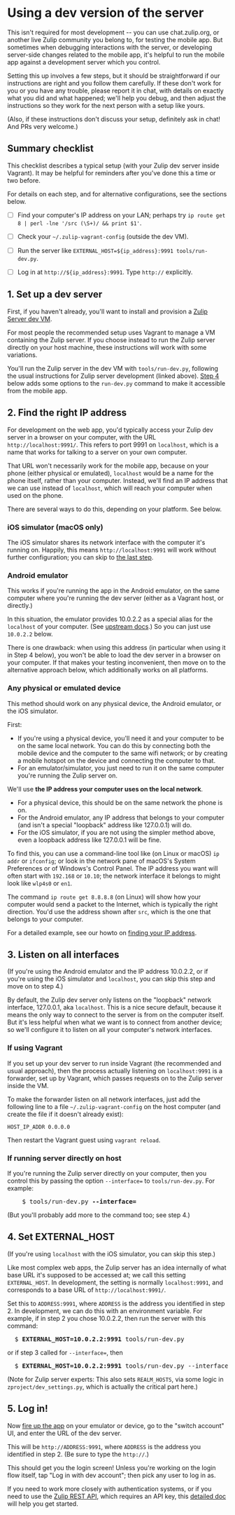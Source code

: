 # Using a dev version of the server

This isn't required for most development -- you can use chat.zulip.org,
or another live Zulip community you belong to, for testing the mobile app.
But sometimes when debugging interactions with the server, or developing
server-side changes related to the mobile app, it's helpful to run the
mobile app against a development server which you control.

Setting this up involves a few steps, but it should be straightforward if
our instructions are right and you follow them carefully.  If these don't
work for you or you have any trouble, please report it in chat, with details
on exactly what you did and what happened; we'll help you debug, and then
adjust the instructions so they work for the next person with a setup like
yours.

(Also, if these instructions don't discuss your setup, definitely ask in
chat!  And PRs very welcome.)


## Summary checklist

This checklist describes a typical setup (with your Zulip dev server
inside Vagrant).  It may be helpful for reminders after you've done
this a time or two before.

For details on each step, and for alternative configurations, see the
sections below.

- [ ] Find your computer's IP address on your LAN; perhaps try
      `ip route get 8 | perl -lne '/src (\S+)/ && print $1'`.
- [ ] Check your `~/.zulip-vagrant-config` (outside the dev VM).
- [ ] Run the server like `EXTERNAL_HOST=${ip_address}:9991 tools/run-dev.py`.
- [ ] Log in at `http://${ip_address}:9991`.  Type `http://` explicitly.


## 1. Set up a dev server

First, if you haven't already, you'll want to install and provision a
[Zulip Server dev VM](https://zulip.readthedocs.io/en/latest/development/overview.html).

For most people the recommended setup uses Vagrant to manage a VM containing
the Zulip server.  If you choose instead to run the Zulip server directly on
your host machine, these instructions will work with some variations.

You'll run the Zulip server in the dev VM with `tools/run-dev.py`, following
the usual instructions for Zulip server development (linked above).  [Step
4](#4-set-external_host) below adds some options to the `run-dev.py` command
to make it accessible from the mobile app.


## 2. Find the right IP address

For development on the web app, you'd typically access your Zulip dev server
in a browser on your computer, with the URL `http://localhost:9991/`.  This
refers to port 9991 on `localhost`, which is a name that works for talking
to a server on your own computer.

That URL won't necessarily work for the mobile app, because on your phone
(either physical or emulated), `localhost` would be a name for the phone
itself, rather than your computer.  Instead, we'll find an IP address that we
can use instead of `localhost`, which will reach your computer when used on
the phone.

There are several ways to do this, depending on your platform.  See below.

### iOS simulator (macOS only)

The iOS simulator shares its network interface with the computer it's running
on.  Happily, this means `http://localhost:9991` will work without further
configuration; you can skip to [the last step](#last-step).

### Android emulator

This works if you're running the app in the Android emulator, on the same
computer where you're running the dev server (either as a Vagrant host, or
directly.)

In this situation, the emulator provides 10.0.2.2 as a special alias for the
`localhost` of your computer.  (See [upstream docs][android-emulator-net].)
So you can just use `10.0.2.2` below.

There is one drawback: when using this address (in particular when using it
in Step 4 below), you won't be able to load the dev server in a browser on
your computer.  If that makes your testing inconvenient, then move on to the
alternative approach below, which additionally works on all platforms.

[android-emulator-net]: https://developer.android.com/studio/run/emulator-networking

### Any physical or emulated device

This method should work on any physical device, the Android emulator,
or the iOS simulator.

First:
* If you're using a physical device, you'll need it and your computer to be
  on the same local network.  You can do this by connecting both the mobile device
  and the computer to the same wifi network; or by creating a mobile hotspot
  on the device and connecting the computer to that.
* For an emulator/simulator, you just need to run it on the same computer
  you're running the Zulip server on.

We'll use **the IP address your computer uses on the local network**.
  * For a physical device, this should be on the same network the phone is on.
  * For the Android emulator, any IP address that belongs to your
    computer (and isn't a special "loopback" address like 127.0.0.1)
    will do.
  * For the iOS simulator, if you are not using the simpler method above,
    even a loopback address like 127.0.0.1 will be fine.

To find this, you can use a command-line tool like (on Linux or macOS)
`ip addr` or `ifconfig`; or look in the network pane of macOS's System
Preferences or of Windows's Control Panel.  The IP address you want
will often start with `192.168` or `10.10`; the network interface it
belongs to might look like `wlp4s0` or `en1`.

The command `ip route get 8.8.8.8` (on Linux) will show how your
computer would send a packet to the Internet, which is typically the
right direction.  You'd use the address shown after `src`, which is
the one that belongs to your computer.

For a detailed example, see our howto on [finding your IP
address](find-ip-address.md).


## 3. Listen on all interfaces

(If you're using the Android emulator and the IP address 10.0.2.2, or if you're
using the iOS simulator and `localhost`, you can skip this step and move on
to step 4.)

By default, the Zulip dev server only listens on the "loopback" network
interface, 127.0.0.1, aka `localhost`.  This is a nice secure default,
because it means the only way to connect to the server is from on the
computer itself.  But it's less helpful when what we want is to connect from
another device; so we'll configure it to listen on all your computer's
network interfaces.

### If using Vagrant

If you set up your dev server to run inside Vagrant (the recommended and
usual approach), then the process actually listening on `localhost:9991` is
a forwarder, set up by Vagrant, which passes requests on to the Zulip
server inside the VM.

To make the forwarder listen on all network interfaces, just add the
following line to a file `~/.zulip-vagrant-config` on the host computer
(and create the file if it doesn't already exist):
```
HOST_IP_ADDR 0.0.0.0
```

Then restart the Vagrant guest using `vagrant reload`.

### If running server directly on host

If you're running the Zulip server directly on your computer, then you
control this by passing the option `--interface=` to `tools/run-dev.py`.
For example:
<pre>
    $ tools/run-dev.py <strong>--interface=</strong>
</pre>

(But you'll probably add more to the command too; see step 4.)


## 4. Set EXTERNAL_HOST

(If you're using `localhost` with the iOS simulator, you can skip this
step.)

Like most complex web apps, the Zulip server has an idea internally of what
base URL it's supposed to be accessed at; we call this setting
`EXTERNAL_HOST`.  In development, the setting is normally `localhost:9991`,
and corresponds to a base URL of `http://localhost:9991/`.

Set this to `ADDRESS:9991`, where `ADDRESS` is the address you identified in
step 2.  In development, we can do this with an environment variable.  For
example, if in step 2 you chose 10.0.2.2, then run the server with this
command:

<pre>
  $ <strong>EXTERNAL_HOST=10.0.2.2:9991</strong> tools/run-dev.py
</pre>

or if step 3 called for `--interface=`, then

<pre>
  $ <strong>EXTERNAL_HOST=10.0.2.2:9991</strong> tools/run-dev.py --interface=
</pre>

(Note for Zulip server experts: This also sets `REALM_HOSTS`, via some logic
in `zproject/dev_settings.py`, which is actually the critical part here.)


<a id="last-step"></a>
## 5. Log in!

Now [fire up the app](build-run.md) on your emulator or device, go to the
"switch account" UI, and enter the URL of the dev server.

This will be `http://ADDRESS:9991`, where `ADDRESS` is the address you
identified in step 2.  (Be sure to type the `http://`.)

This should get you the login screen!  Unless you're working on the login
flow itself, tap "Log in with dev account"; then pick any user to log in as.

If you need to work more closely with authentication systems, or if you need
to use the [Zulip REST API][rest-api], which requires an API key, this
[detailed doc][authentication-dev-server] will help you get started.

[rest-api]: https://zulip.com/api/rest
[authentication-dev-server]: https://zulip.readthedocs.io/en/latest/development/authentication.html
